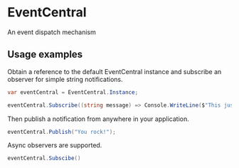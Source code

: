 # EventCentral
An event dispatch mechanism

## Usage examples
Obtain a reference to the default EventCentral instance and subscribe
an observer for simple string notifications.

```C#
var eventCentral = EventCentral.Instance;

eventCentral.Subscribe((string message) => Console.WriteLine($"This just in: {message}"));
```

Then publish a notification from anywhere in your application.

```C#
eventCentral.Publish("You rock!");
```

Async observers are supported.

```C#
eventCentral.Subscibe()
```